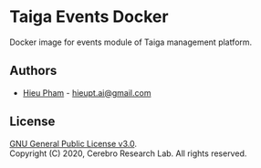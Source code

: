 # Taiga Events Docker
Docker image for events module of Taiga management platform.
## Authors
* [Hieu Pham](https://github.com/hieupth) - hieupt.ai@gmail.com

## License
[GNU General Public License v3.0](https://github.com/crblab/taiga-events/blob/main/LICENSE). <br>
Copyright (C) 2020, Cerebro Research Lab. All rights reserved.
